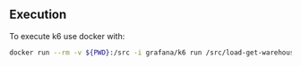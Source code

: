 ## Execution
To execute k6 use docker with:

```bash
docker run --rm -v ${PWD}:/src -i grafana/k6 run /src/load-get-warehouse.js

```